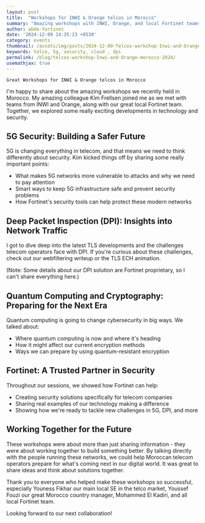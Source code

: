```yaml
---
layout: post
title:  "Workshops for INWI & Orange telcos in Morocco"
summary: "Amazing workshops with INWI, Orange, and local Fortinet teams in Morocco, Dec 9th-13th 2024"
author: abde-fortinet
date: '2024-12-09 14:35:23 +0530'
category: events
thumbnail: /assets/img/posts/2024-12-09-Telcos-workshop-Inwi-and-Orange-morocco-2024/pic1.jpeg
keywords: telco, 5g, security, cloud , dpi 
permalink: /blog/telcos-workshop-Inwi-and-Orange-morocco-2024/
usemathjax: true
---
```


`Great Workshops for INWI & Orange telcos in Morocco`

I'm happy to share about the amazing workshops we recently held in Morocco. My amazing colleague Kim Frellsen joined me as we met with teams from INWI and Orange, along with our  great local Fortinet team. Together, we explored some really exciting developments in technology and security.

## 5G Security: Building a Safer Future

5G is changing everything in telecom, and that means we need to think differently about security. Kim kicked things off by sharing some really important points:

- What makes 5G networks more vulnerable to attacks and why we need to pay attention
- Smart ways to keep 5G infrastructure safe and prevent security problems
- How Fortinet's security tools can help protect these modern networks

## Deep Packet Inspection (DPI): Insights into Network Traffic

I got to dive deep into the latest TLS developments and the challenges telecom operators face with DPI. If you're curious about these challenges, check out our webfiltering writeup or the TLS ECH animation.

(Note: Some details about our DPI solution are Fortinet proprietary, so I can't share everything here.)

## Quantum Computing and Cryptography: Preparing for the Next Era

Quantum computing is going to change cybersecurity in big ways. We talked about:

- Where quantum computing is now and where it's heading
- How it might affect our current encryption methods
- Ways we can prepare by using quantum-resistant encryption

## Fortinet: A Trusted Partner in Security

Throughout our sessions, we showed how Fortinet can help:

- Creating security solutions specifically for telecom companies
- Sharing real examples of our technology making a difference
- Showing how we're ready to tackle new challenges in 5G, DPI, and more

## Working Together for the Future

These workshops were about more than just sharing information - they were about working together to build something better. By talking directly with the people running these networks, we could help Moroccan telecom operators prepare for what's coming next in our digital world. It was great to share ideas and think about solutions together.

Thank you to everyone who helped make these workshops so successful, especially Youness Fikhar our main local SE in the telco market, Youssef Fouzi our great Morocco country manager, Mohammed El Kadiri, and all local Fortinet team. 

Looking forward to our next collaboration!
